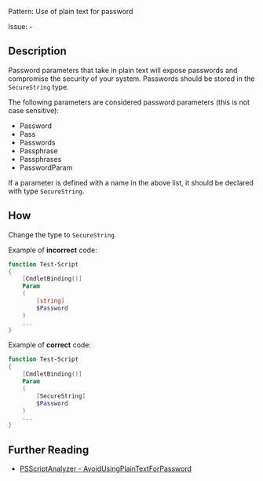 Pattern: Use of plain text for password

Issue: -

## Description

Password parameters that take in plain text will expose passwords and compromise the security of your system. Passwords should be stored in the `SecureString` type.

The following parameters are considered password parameters (this is not case sensitive):
* Password
* Pass
* Passwords
* Passphrase
* Passphrases
* PasswordParam

If a parameter is defined with a name in the above list, it should be declared with type `SecureString`.

## How

Change the type to `SecureString`.

Example of **incorrect** code:

``` PowerShell
function Test-Script
{
    [CmdletBinding()]
    Param
    (
        [string]
        $Password
    )
    ...
}
```

Example of **correct** code:

``` PowerShell
function Test-Script
{
    [CmdletBinding()]
    Param
    (
        [SecureString]
        $Password
    )
    ...
}
```

## Further Reading

* [PSScriptAnalyzer - AvoidUsingPlainTextForPassword](https://github.com/PowerShell/PSScriptAnalyzer/blob/master/RuleDocumentation/AvoidUsingPlainTextForPassword.md)